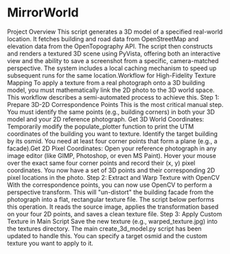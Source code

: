 # MirrorWorld

Project Overview
​This script generates a 3D model of a specified real-world location. It fetches building and road data from OpenStreetMap and elevation data from the OpenTopography API. The script then constructs and renders a textured 3D scene using PyVista, offering both an interactive view and the ability to save a screenshot from a specific, camera-matched perspective. The system includes a local caching mechanism to speed up subsequent runs for the same location.
​Workflow for High-Fidelity Texture Mapping
​To apply a texture from a real photograph onto a 3D building model, you must mathematically link the 2D photo to the 3D world space. This workflow describes a semi-automated process to achieve this.
​Step 1: Prepare 3D-2D Correspondence Points
​This is the most critical manual step. You must identify the same points (e.g., building corners) in both your 3D model and your 2D reference photograph.
​Get 3D World Coordinates: Temporarily modify the populate_plotter function to print the UTM coordinates of the building you want to texture. Identify the target building by its osmid. You need at least four corner points that form a plane (e.g., a facade).
​Get 2D Pixel Coordinates: Open your reference photograph in any image editor (like GIMP, Photoshop, or even MS Paint). Hover your mouse over the exact same four corner points and record their (x, y) pixel coordinates.
​You now have a set of 3D points and their corresponding 2D pixel locations in the photo.
​Step 2: Extract and Warp Texture with OpenCV
​With the correspondence points, you can now use OpenCV to perform a perspective transform. This will "un-distort" the building facade from the photograph into a flat, rectangular texture file.
​The script below performs this operation. It reads the source image, applies the transformation based on your four 2D points, and saves a clean texture file.
​Step 3: Apply Custom Texture in Main Script
​Save the new texture (e.g., warped_texture.jpg) into the textures directory. The main create_3d_model.py script has been updated to handle this. You can specify a target osmid and the custom texture you want to apply to it.
